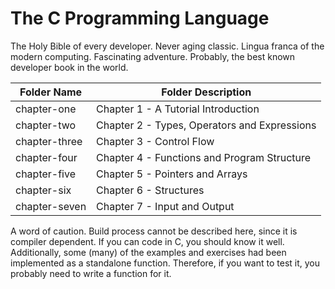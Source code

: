 # The C Programming Language

The Holy Bible of every developer. Never aging classic. Lingua franca of the modern computing. Fascinating adventure. Probably, the best known developer book in the world.

| Folder Name | Folder Description |
|-------------|--------------------|
| chapter-one | Chapter 1 - A Tutorial Introduction |
| chapter-two | Chapter 2 - Types, Operators and Expressions |
| chapter-three | Chapter 3 - Control Flow |
| chapter-four | Chapter 4 - Functions and Program Structure |
| chapter-five | Chapter 5 - Pointers and Arrays |
| chapter-six | Chapter 6 - Structures |
| chapter-seven | Chapter 7 - Input and Output |

A word of caution. Build process cannot be described here, since it is compiler dependent. If you can code in C, you should know it well. Additionally, some (many) of the examples and exercises had been implemented as a standalone function. Therefore, if you want to test it, you probably need to write a function for it.
